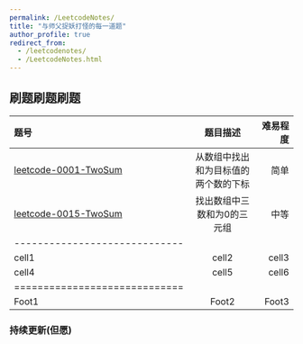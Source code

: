 ```yaml
---
permalink: /LeetcodeNotes/
title: "与师父捉妖打怪的每一道题"
author_profile: true
redirect_from: 
  - /leetcodenotes/
  - /LeetcodeNotes.html
---
```


## 刷题刷题刷题

| 题号 | 题目描述 | 难易程度 |
|:--------|:-------:|--------:|
| [leetcode-0001-TwoSum](https://github.com/rhp62/leetcode-0001-TwoSum) | 从数组中找出和为目标值的两个数的下标 | 简单 |
| [leetcode-0015-TwoSum](https://github.com/rhp62/leetcode-0015-3Sum)   | 找出数组中三数和为0的三元组 | 中等 |
|-----------------------------|
| cell1   | cell2   | cell3   |
| cell4   | cell5   | cell6   |
|=============================|
| Foot1   | Foot2   | Foot3   |



### 持续更新(但愿)
